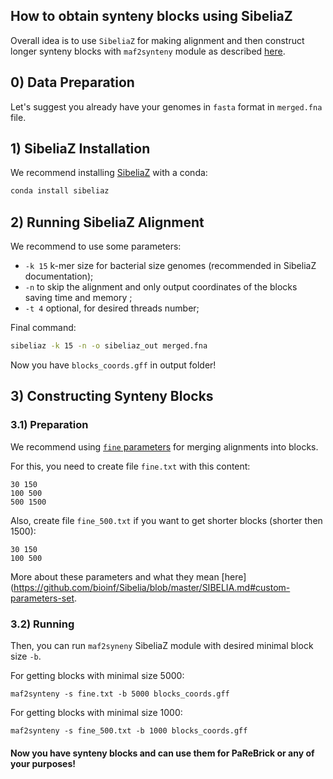 ## How to obtain synteny blocks using SibeliaZ

Overall idea is to use `SibeliaZ` for making alignment and then construct longer synteny blocks with `maf2synteny` module as described [here](https://github.com/medvedevgroup/SibeliaZ#building-synteny-blocks).

## 0) Data Preparation
Let's suggest you already have your genomes in `fasta` format in `merged.fna` file.

## 1) SibeliaZ Installation

We recommend installing [SibeliaZ](https://github.com/medvedevgroup/SibeliaZ) with a conda:
```bash
conda install sibeliaz
```

## 2) Running SibeliaZ Alignment
We recommend to use some parameters: 
* `-k 15` k-mer size for bacterial size genomes (recommended in SibeliaZ documentation);
* `-n` to skip the alignment and only output coordinates of the blocks saving time and memory ;
* `-t 4` optional, for desired threads number;

Final command:
```bash
sibeliaz -k 15 -n -o sibeliaz_out merged.fna
```

Now you have `blocks_coords.gff` in output folder!

## 3) Constructing Synteny Blocks 

### 3.1) Preparation
We recommend using [`fine` parameters](https://github.com/bioinf/Sibelia/blob/master/SIBELIA.md#custom-parameters-set) for merging alignments into blocks.

For this, you need to create file `fine.txt` with this content:
```
30 150
100 500
500 1500
```

Also, create file `fine_500.txt` if you want to get shorter blocks (shorter then 1500):
```
30 150
100 500
````

More about these parameters and what they mean [here](https://github.com/bioinf/Sibelia/blob/master/SIBELIA.md#custom-parameters-set.

### 3.2) Running
Then, you can run `maf2syneny` SibeliaZ module with desired minimal block size `-b`. 

For getting blocks with minimal size 5000:
```
maf2synteny -s fine.txt -b 5000 blocks_coords.gff
```

For getting blocks with minimal size 1000:
```
maf2synteny -s fine_500.txt -b 1000 blocks_coords.gff
```

#### Now you have synteny blocks and can use them for PaReBrick or any of your purposes!